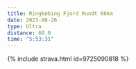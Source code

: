 ```yaml
---
title: Ringkøbing Fjord Rundt 60km
date: 2023-08-26
type: Ultra
distance: 60.0
time: "5:53:31"
---
```

{% include strava.html id=9725090818 %}